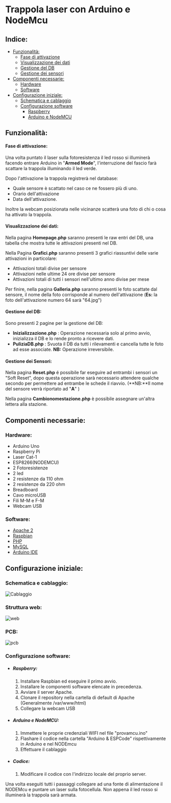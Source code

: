 
# Trappola laser con Arduino e NodeMcu
## Indice:

 - [Funzionalità:](https://github.com/edobranchi/ArduinoTripwire#funzionalit%C3%A0)
   - [Fase di attivazione](https://github.com/edobranchi/ArduinoTripwire#fase-di-attivazione)
   - [Visualizzazione dei dati](https://github.com/edobranchi/ArduinoTripwire#visualizzazione-dei-dati)
   - [Gestione del DB](https://github.com/edobranchi/ArduinoTripwire#gestione-del-db)
   - [Gestione dei sensori](https://github.com/edobranchi/ArduinoTripwire#gestione-dei-sensori)
  - [Componenti necessarie:](https://github.com/edobranchi/ArduinoTripwire#componenti-necessarie)
    - [Hardware](https://github.com/edobranchi/ArduinoTripwire#hardware)
    - [Software](https://github.com/edobranchi/ArduinoTripwire#software)
   - [Configurazione iniziale:](https://github.com/edobranchi/ArduinoTripwire#configurazione-iniziale)
     - [Schematica e cablaggio](https://github.com/edobranchi/ArduinoTripwire#schematica-e-cablaggio) 
     - [Configurazione software](https://github.com/edobranchi/ArduinoTripwire#configurazione-software)
       - [Raspberry](https://github.com/edobranchi/ArduinoTripwire#raspberry) 
       - [Arduino e NodeMCU](https://github.com/edobranchi/ArduinoTripwire#arduino-e-nodemcu)

## Funzionalità:
#### Fase di attivazione:
Una volta puntato il laser sulla fotoresistenza il led rosso si illuminerà facendo entrare Arduino in "**Armed Mode**", l'interruzione del fascio farà scattare la trappola illuminando il led verde.

Dopo l'attivazione la trappola registrerà nel database:

 - Quale sensore è scattato nel caso ce ne fossero più di uno.
 - Orario dell'attivazione
 - Data dell'attivazione.


Inoltre la webcam posizionata nelle vicinanze scatterà una foto di chi o cosa ha attivato la trappola.

#### Visualizzazione dei dati:

Nella pagina **Homepage.php** saranno presenti le raw entri del DB, una tabella che mostra tutte le attivazioni presenti nel DB.

Nella Pagina **Grafici.php** saranno presenti 3 grafici riassuntivi delle varie attivazioni in particolare:

 - Attivazioni totali divise per sensore
 - Attivazioni nelle ultime 24 ore divise per sensore
 - Attivazioni totali di tutti i sensori nell'ultimo anno divise per mese

 Per finire, nella pagina **Galleria.php** saranno presenti le foto scattate dal sensore, il nome della foto corrisponde al numero dell'attivazione (**Es:** la foto dell'attivazione numero 64 sarà "64.jpg")

#### Gestione del DB:

Sono presenti 2 pagine per la gestione del DB:


 - **Inizializzazione.php** : Operazione necessaria solo al primo avvio, inizializza il DB e lo rende pronto a ricevere dati.
- **PuliziaDB.php** : Svuota il DB da tutti i rilevamenti e cancella tutte le foto ad esse associate. **NB:** Operazione irreversibile.

#### Gestione dei Sensori:

Nella pagina **Reset.php** é possibile far eseguire ad entrambi i sensori un "Soft Reset", dopo questa operazione sarà necessario attendere qualche secondo per permettere ad entrambe le schede il riavvio. 
(**NB:**Il nome del sensore verrà riportato ad "**A**"  )

Nella pagina **Cambionomestazione.php** è possibile assegnare un'altra lettera alla stazione.
 
## Componenti necessarie:
### Hardware:
- Arduino Uno
- Raspberry Pi
- Laser Cat-1
- ESP8266(NODEMCU)
- 2 Fotoresistenze
- 2 led
- 2 resistenze da 110 ohm
- 2 resistenze da 220 ohm
- Breadboard
- Cavo microUSB
- Fili M-M e F-M
- Webcam USB

### Software:
- [Apache 2](https://httpd.apache.org/download.cgi)
- [Raspbian](https://www.raspberrypi.org/downloads/raspberry-pi-os/) 
- [PHP](https://www.php.net/downloads.php)
- [MySQL](https://www.mysql.com/it/downloads/)
- [Arduino IDE](https://www.arduino.cc/en/main/software)

## Configurazione iniziale: 
### Schematica e cablaggio:

![Cablaggio](https://user-images.githubusercontent.com/28054437/97241830-85d84600-17f2-11eb-9faa-8c9a09c4a72c.png)

### Struttura web:

![web](https://user-images.githubusercontent.com/28054437/97187485-c3ad7e00-17a2-11eb-9ae4-a81750594c64.png)

### PCB:

![pcb](https://user-images.githubusercontent.com/28054437/97241832-87a20980-17f2-11eb-9209-16aa2817b7e6.png)

### Configurazione software:
- ##### Raspberry:
  1. Installare Raspbian ed eseguire il primo avvio.
  2. Installare le componenti software elencate in precedenza.
  3. Avviare il server Apache.
  4. Clonare il repository nella cartella di default di Apache (Generalmente /var/www/html)
  5. Collegare la webcam USB
- ##### Arduino e NodeMCU:
  1. Immettere le proprie credenziali WIFI nel file "provamcu.ino"
  2. Flashare il codice nella cartella "Arduino & ESPCode" rispettivamente in Arduino e nel NODEmcu
  3. Effettuare il cablaggio
- ##### Codice:
  1. Modificare il codice con l'indirizzo locale del proprio server.
  
Una volta eseguiti tutti i passaggi collegare ad una fonte di alimentazione il NODEMcu e puntare un laser sulla fotocellula.
Non appena il led rosso si illuminerà la trappola sarà armata.

